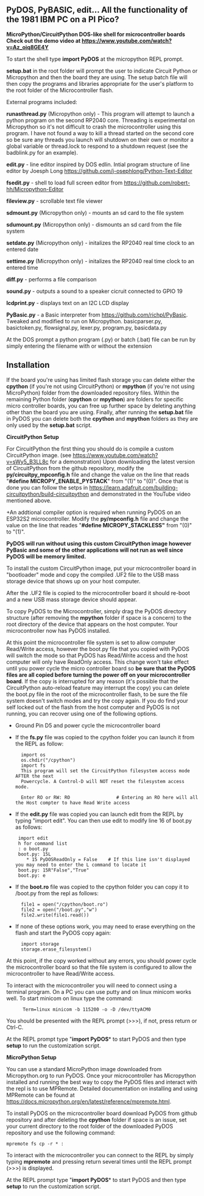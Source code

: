 ## PyDOS, PyBASIC, edit... All the functionality of the 1981 IBM PC on a PI Pico?

**MicroPython/CircuitPython DOS-like shell for microcontroller boards**   
**Check out the demo video at https://www.youtube.com/watch?v=Az_oiq8GE4Y**

To start the shell type **import PyDOS** at the micropython REPL prompt.

**setup.bat** in the root folder will prompt the user to indicate Circuit Python or Micropython and then the board they are using.
The setup batch file will then copy the programs and libraries appropriate for the user's platform to the root folder of the
Microcontroller flash.

External programs included:

**runasthread.py** (Micropython only) - This program will attempt to launch a python program on the second RP2040 core. Threading is
experimental on Micropython so it's not difficult to crash the microcontroller using this program. I have not found a way to kill
a thread started on the second core so be sure any threads you launch will shutdown on their own or monitor a global variable or
thread.lock to respond to a shutdown request (see the badblink.py for an example).

**edit.py** - line editor inspired by DOS edlin. Intial program structure of line editor by Joesph Long
    https://github.com/j-osephlong/Python-Text-Editor
    
**fsedit.py** - shell to load full screen editor from https://github.com/robert-hh/Micropython-Editor

**fileview.py** - scrollable text file viewer

**sdmount.py** (Micropython only) - mounts an sd card to the file system

**sdumount.py** (Micropython only) - dismounts an sd card from the file system

**setdate.py** (Micropython only) - initalizes the RP2040 real time clock to an entered date

**settime.py** (Micropython only) - initalizes the RP2040 real time clock to an entered time

**diff.py** - performs a file comparison

**sound.py** - outputs a sound to a speaker cicruit connected to GPIO 19

**lcdprint.py** - displays text on an I2C LCD display

**PyBasic.py** - a Basic interpreter from https://github.com/richpl/PyBasic. Tweaked and modified to run on Micropython.
	basicparser.py, basictoken.py, flowsignal.py, lexer.py, program.py, basicdata.py

At the DOS prompt a python program (.py) or batch (.bat) file can be run by simply entering the filename with or without
the extension

## Installation

If the board you're using has limited flash storage you can delete either the **cpython** (if you're not using CircuitPython) or **mpython**
(if you're not using MicroPython) folder from the downloaded repository files. Within the remaining Python folder (**cpython** or **mpython**) are folders
for specific micro controller boards,
you can free up further space by deleting anything other than the board you are using. Finally, after running the **setup.bat** file in PyDOS you can
delete both the **cpython** and **mpython** folders as they are only used by the **setup.bat** script.

**CircuitPython Setup**

For CircuitPython the first thing you should do is compile a custom CircuitPython image. (see https://www.youtube.com/watch?v=sWy5_B3LL8c for a demonstration)
Upon downloading the latest version of CircuitPython from the
github repository, modify the **py/circuitpy_mpconfig.h** file and change the value on the line that reads "**#define MICROPY_ENABLE_PYSTACK**" from "(1)" to "(0)". Once
that is done you can follow the setps in https://learn.adafruit.com/building-circuitpython/build-circuitpython and demonstrated in the YouTube video mentioned above.

+An addtional compiler option is required when running PyDOS on an ESP32S2 microcontroller. Modify the **py/mpconfig.h** file and change the value on the line that reades 
"**#define MICROPY_STACKLESS"** from "(0)" to "(1)".

**PyDOS will run without using this custom CircuitPython image however PyBasic and some of the other applications will not run as well since PyDOS will be memory limited.**

To install the custom CircuitPython image, put your microcontroller board in "bootloader" mode and copy the compiled .UF2 file to the USB mass storage device that
shows up on your host computer.

After the .UF2 file is copied to the microcontroller board it should re-boot and a new USB mass storage device should appear. 

To copy PyDOS to the Microcontroller, simply drag the PyDOS directory structure
(after removing the **mpython** folder if space is a concern) to the root directory of the device that appears on the host computer.
Your microcontroller now has PyDOS installed.

At this point the microcontroller file system is set to allow computer Read/Write access, however the boot.py file that you copied
with PyDOS will switch the mode so that
PyDOS has Read/Write access and the host computer will only have ReadOnly access. This change won't take effect until you power cycle the micro controller board so **be
sure that the PyDOS files are all copied before turning the power off on your microcontroller board**. If the copy is interrupted for any reason (it's possible that the
CircuitPython auto-reload feature may interrupt the copy) you can delete the boot.py file in the root of the microcontroller flash, to be sure the file system doesn't
switch modes and try the copy again. If you do find your self locked out of the flash from the host computer and PyDOS is not running, you can recover using one
of the following options.

+ Ground Pin D5 and power cycle the microcontroller board
+ If the **fs.py** file was copied to the cpython folder you can launch it from the REPL as follow:

	    import os
	    os.chdir("/cpython")
	    import fs
	    This program will set the CircuitPython filesystem access mode AFTER the next
	    Powercycle. A Control-D will NOT reset the filesystem access mode.
	    
	    Enter RO or RW: RO                 # Entering an RO here will all the Host compter to have Read Write access

+ If the **edit.py** file was copied you can launch edit from the REPL by typing "import edit". You can then use edit to modify line 16 of boot.py as follows:

	   import edit
	   h for command list
	   : o boot.py
	   boot.py: 15L
	      * 15 PyDOSReadOnly = False    # If this line isn't displayed you may need to enter the L command to locate it
	   boot.py: 15R"False","True"
	   boot.py: e

* If the **boot.ro** file was copied to the cpython folder you can copy it to /boot.py from the repl as follows:

	    file1 = open("/cpython/boot.ro")
	    file2 = open("/boot.py","w")
	    file2.write(file1.read())
	    
+ If none of these options work, you may need to erase everything on the flash and start the PyDOS copy again:

	    import storage
	    storage.erase_filesystem()


At this point, if the copy worked without any errors, you should power cycle the microcontroller board so that the file system is configured to allow
the microcontroller to have Read/Write access.

To interact with the microcontroller you will need to connect using a terminal program. On a PC you can use putty and on linux minicom works well. To start minicom
on linux type the command:

          Term=linux minicom -b 115200 -o -D /dev/ttyACM0
	  
You should be presented with the REPL prompt (>>>), if not, press return or Ctrl-C.

At the REPL prompt type "**import PyDOS*** to start PyDOS and then type **setup** to run the customization script.

**MicroPython Setup**

You can use a standard MicroPython image downloaded from Micropython.org to run PyDOS. Once your microcontroller has Micropython installed and running the best way
to copy the PyDOS files and interact with the repl is to use MPRemote. Detailed documentation on installing and using MPRemote can be found 
at https://docs.micropython.org/en/latest/reference/mpremote.html.

To install PyDOS on the microcontroller board download PyDOS from github repository and after deleting the **cpython** folder if space is an issue, set your current
directory to the root folder of the downloaded PyDOS repository and use the following command:

	mpremote fs cp -r * :
	
To interact with the microcontroller you can connect to the REPL by simply typing **mpremote** and pressing return several times until the REPL prompt
(>>>) is displayed.

At the REPL prompt type "**import PyDOS*** to start PyDOS and then type **setup** to run the customization script.
